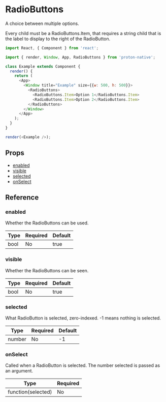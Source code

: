 # RadioButtons

A choice between multiple options.

Every child must be a RadioButtons.Item, that requires a string child that is the label to display to the right of the RadioButton.

```javascript
import React, { Component } from 'react';

import { render, Window, App, RadioButtons } from 'proton-native';

class Example extends Component {
  render() {
    return (
      <App>
        <Window title="Example" size={{w: 500, h: 500}}>
          <RadioButtons>
            <RadioButtons.Item>Option 1</RadioButtons.Item>
            <RadioButtons.Item>Option 2</RadioButtons.Item>
          </RadioButtons>
        </Window>
      </App>
    );
  }
}

render(<Example />);
```

## Props

- [enabled](#enabled)
- [visible](#visible)
- [selected](#selected)
- [onSelect](#onSelect)

## Reference

### enabled

Whether the RadioButtons can be used.

| **Type** | **Required** | **Default** |
| --- | --- | --- |
| bool | No | true |

### visible

Whether the RadioButtons can be seen.

| **Type** | **Required** | **Default** |
| --- | --- | --- |
| bool | No | true |

### selected

What RadioButton is selected, zero-indexed. -1 means nothing is selected.

| **Type** | **Required** | **Default** |
| --- | --- | --- |
| number | No | -1 |

### onSelect

Called when a RadioButton is selected. The number selected is passed as an argument.

| **Type** | **Required** |
| --- | --- |
| function(selected) | No |
